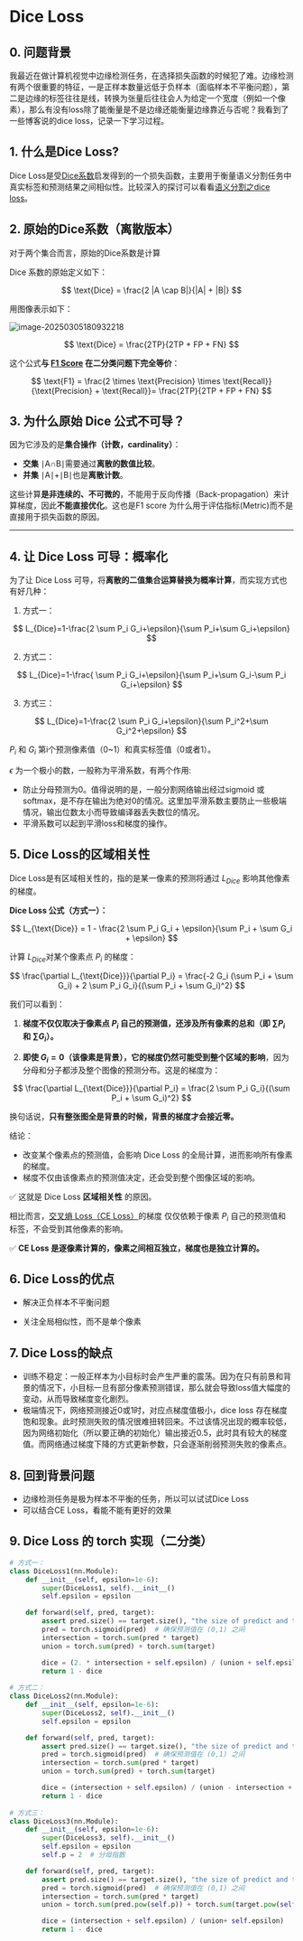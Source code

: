 # Dice Loss

## 0. 问题背景

我最近在做计算机视觉中边缘检测任务，在选择损失函数的时候犯了难。边缘检测有两个很重要的特征，一是正样本数量远低于负样本（面临样本不平衡问题），第二是边缘的标签往往是线，转换为张量后往往会人为给定一个宽度（例如一个像素），那么有没有loss除了能衡量是不是边缘还能衡量边缘靠近与否呢？我看到了一些博客说的dice loss，记录一下学习过程。

## 1. 什么是Dice Loss?

Dice Loss是受[Dice系数](https://zh.wikipedia.org/wiki/Dice系数)启发得到的一个损失函数，主要用于衡量语义分割任务中真实标签和预测结果之间相似性。比较深入的探讨可以看看[语义分割之dice loss](https://zhuanlan.zhihu.com/p/269592183)。

## 2. 原始的Dice系数（离散版本）

对于两个集合而言，原始的Dice系数是计算

Dice 系数的原始定义如下：

$$
\text{Dice} = \frac{2 |A \cap B|}{|A| + |B|}
$$

用图像表示如下：

![image-20250305180932218](../figures/image-20250305180932218.png)

$$
\text{Dice} = \frac{2TP}{2TP + FP + FN}
$$


这个公式**与 [F1 Score](./confusion_matrix_and_derivatives.md) 在二分类问题下完全等价**：

$$
\text{F1} = \frac{2 \times \text{Precision} \times \text{Recall}}{\text{Precision} + \text{Recall}}= \frac{2TP}{2TP + FP + FN}
$$


## 3. 为什么原始 Dice 公式不可导？

因为它涉及的是**集合操作（计数，cardinality）**：

- **交集** ∣A∩B∣需要通过**离散的数值比较**。
- **并集** ∣A∣+∣B∣也是**离散计数**。

这些计算**是非连续的、不可微的**，不能用于反向传播（Back-propagation）来计算梯度，因此**不能直接优化**。这也是F1 score 为什么用于评估指标(Metric)而不是直接用于损失函数的原因。

------

## 4. 让 Dice Loss 可导：概率化

为了让 Dice Loss 可导，将**离散的二值集合运算替换为概率计算**，而实现方式也有好几种：

1. 方式一：

$$
L_{Dice}=1-\frac{2 \sum P_i G_i+\epsilon}{\sum P_i+\sum G_i+\epsilon}
$$

2. 方式二：

$$
L_{Dice}=1-\frac{ \sum P_i G_i+\epsilon}{\sum P_i+\sum G_i-\sum P_i G_i+\epsilon}
$$

3. 方式三：

$$
L_{Dice}=1-\frac{2 \sum P_i G_i+\epsilon}{\sum P_i^2+\sum G_i^2+\epsilon}
$$

$P_i$ 和 $G_i$ 第i个预测像素值（0~1）和真实标签值（0或者1）。

$\epsilon$ 为一个极小的数，一般称为平滑系数，有两个作用:

- 防止分母预测为0。值得说明的是，一般分割网络输出经过sigmoid 或 softmax，是不存在输出为绝对0的情况。这里加平滑系数主要防止一些极端情况，输出位数太小而导致编译器丢失数位的情况。
- 平滑系数可以起到平滑loss和梯度的操作。

## 5. Dice Loss的区域相关性

 Dice Loss是有区域相关性的，指的是某一像素的预测将通过 $L_{Dice}$ 影响其他像素的梯度。

**Dice Loss 公式（方式一）：**

$$
L_{\text{Dice}} = 1 - \frac{2 \sum P_i G_i + \epsilon}{\sum P_i + \sum G_i + \epsilon}
$$

计算 $L_{Dice}$对某个像素点 $P_i$ 的梯度：

$$
\frac{\partial L_{\text{Dice}}}{\partial P_i} = \frac{-2 G_i (\sum P_i + \sum G_i) + 2 \sum P_i G_i}{(\sum P_i + \sum G_i)^2}
$$

我们可以看到：

1. **梯度不仅仅取决于像素点 $P_i$ 自己的预测值，还涉及所有像素的总和（即 $\sum P_i$ 和 $\sum G_i$）。**

2. **即使 $G_i = 0$（该像素是背景），它的梯度仍然可能受到整个区域的影响**，因为分母和分子都涉及整个图像的预测分布。这是的梯度为：

$$
\frac{\partial L_{\text{Dice}}}{\partial P_i} = \frac{2 \sum P_i G_i}{(\sum P_i + \sum G_i)^2}
$$

   换句话说，**只有整张图全是背景的时候，背景的梯度才会接近零。**

结论：

- 改变某个像素点的预测值，会影响 Dice Loss 的全局计算，进而影响所有像素的梯度。
- 梯度不仅由该像素点的预测值决定，还会受到整个图像区域的影响。

✅ 这就是 Dice Loss **区域相关性** 的原因。

相比而言，[交叉熵 Loss（CE Loss）](./BCE_loss.md)的梯度 仅仅依赖于像素 $P_i$ 自己的预测值和标签，不会受到其他像素的影响。

✅ **CE Loss 是逐像素计算的，像素之间相互独立，梯度也是独立计算的。**

## 6. Dice Loss的优点

- 解决正负样本不平衡问题

- 关注全局相似性，而不是单个像素

  

## 7. Dice Loss的缺点

- 训练不稳定：一般正样本为小目标时会产生严重的震荡。因为在只有前景和背景的情况下，小目标一旦有部分像素预测错误，那么就会导致loss值大幅度的变动，从而导致梯度变化剧烈。
- 极端情况下，网络预测接近0或1时，对应点梯度值极小，dice loss 存在梯度饱和现象。此时预测失败的情况很难扭转回来。不过该情况出现的概率较低，因为网络初始化（所以要正确的初始化）输出接近0.5，此时具有较大的梯度值。而网络通过梯度下降的方式更新参数，只会逐渐削弱预测失败的像素点。

## 8. 回到背景问题

- 边缘检测任务是极为样本不平衡的任务，所以可以试试Dice Loss
- 可以结合CE Loss，看能不能有更好的效果

## 9. Dice Loss 的 torch 实现（二分类）

```python
# 方式一：
class DiceLoss1(nn.Module):
    def __init__(self, epsilon=1e-6):
        super(DiceLoss1, self).__init__()
        self.epsilon = epsilon

    def forward(self, pred, target):
        assert pred.size() == target.size(), "the size of predict and target must be equal."
        pred = torch.sigmoid(pred)  # 确保预测值在 (0,1) 之间
        intersection = torch.sum(pred * target)
        union = torch.sum(pred) + torch.sum(target)

        dice = (2. * intersection + self.epsilon) / (union + self.epsilon)
        return 1 - dice
    
# 方式二：
class DiceLoss2(nn.Module):
    def __init__(self, epsilon=1e-6):
        super(DiceLoss2, self).__init__()
        self.epsilon = epsilon

    def forward(self, pred, target):
        assert pred.size() == target.size(), "the size of predict and target must be equal."
        pred = torch.sigmoid(pred)  # 确保预测值在 (0,1) 之间
        intersection = torch.sum(pred * target)
        union = torch.sum(pred) + torch.sum(target)

        dice = (intersection + self.epsilon) / (union - intersection + self.epsilon)
        return 1 - dice
    
# 方式三：
class DiceLoss3(nn.Module):
    def __init__(self, epsilon=1e-6):
        super(DiceLoss3, self).__init__()
        self.epsilon = epsilon
        self.p = 2  # 分母指数

    def forward(self, pred, target):
        assert pred.size() == target.size(), "the size of predict and target must be equal."
        pred = torch.sigmoid(pred)  # 确保预测值在 (0,1) 之间
        intersection = torch.sum(pred * target)
        union = torch.sum(pred.pow(self.p)) + torch.sum(target.pow(self.p))

        dice = (intersection + self.epsilon) / (union+ self.epsilon)
        return 1 - dice
```

